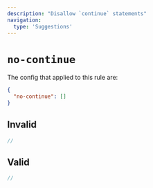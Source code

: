 ```yaml
---
description: "Disallow `continue` statements"
navigation:
  type: 'Suggestions'
---
```


# `no-continue`

The config that applied to this rule are:

```json
{
  "no-continue": []
}
```

## Invalid

```js invalid
//
```

## Valid

```js valid
//
```
  